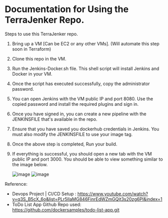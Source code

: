 # Documentation for Using the TerraJenker Repo.
Steps to use this TerraJenker repo.

1. Bring up a VM [Can be EC2 or any other VMs]. (Will automate this step soon in Terraform)
2. Clone this repo in the VM.
3. Run the Jenkins-Docker.sh file. This shell script will install Jenkins and Docker in your VM.
4. Once the script has executed successfully, copy the administrator password. 
5. You can open Jenkins with the VM public IP and port 8080. Use the copied password and install the required plugins and sign in.
6. Once you have signed in, you can create a new pipeline with the JENKINSFILE that's available in the repo.
7. Ensure that you have saved you dockerhub credentials in Jenkins. You must also modify the JENKINSFILE to use your image tag.
8. Once the above step is completed, Run your build.
9. If everything is successful, you should open a new tab with the VM public IP and port 3000. You should be able to view something similar to the image below.

    ![image](https://github.com/user-attachments/assets/67ce4f1c-b17b-4d75-8477-121c63eb9ccb)
    ![image](https://github.com/user-attachments/assets/ac33621f-7e9d-489d-9feb-c915ed1d9f5a)

Reference:
- Devops Project | CI/CD Setup : https://www.youtube.com/watch?v=q3S_B5cX_6o&list=PLr5IlaMG846FinrEdWZmGQjt3s20zg6PI&index=1
- ToDo List App Github Repo used: https://github.com/dockersamples/todo-list-app.git
